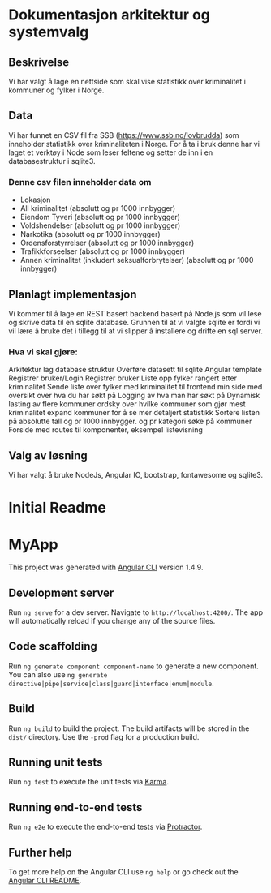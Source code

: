 # Dokumentasjon arkitektur og systemvalg

## Beskrivelse
Vi har valgt å lage en nettside som skal vise statistikk over kriminalitet i kommuner og fylker i Norge.

## Data
Vi har funnet en CSV fil fra SSB (https://www.ssb.no/lovbrudda) som inneholder statistikk over kriminaliteten i Norge. For å ta i bruk denne har vi laget et verktøy i Node som leser feltene og setter de inn i en databasestruktur i sqlite3.

### Denne csv filen inneholder data om
- Lokasjon
- All kriminalitet (absolutt og pr 1000 innbygger)
- Eiendom Tyveri  (absolutt og pr 1000 innbygger)
- Voldshendelser (absolutt og pr 1000 innbygger)
- Narkotika (absolutt og pr 1000 innbygger)
- Ordensforstyrrelser (absolutt og pr 1000 innbygger)
- Trafikkforseelser (absolutt og pr 1000 innbygger)
- Annen kriminalitet (inkludert seksualforbrytelser) (absolutt og pr 1000 innbygger)

## Planlagt implementasjon
Vi kommer til å lage en REST basert backend basert på Node.js som vil lese og skrive data til en sqlite database. Grunnen til at vi valgte sqlite er fordi vi vil lære å bruke det i tillegg til at vi slipper å installere og drifte en sql server.

### Hva vi skal gjøre:
Arkitektur
lag database struktur
Overføre datasett til sqlite
Angular template
Registrer bruker/Login
Registrer bruker
Liste opp fylker rangert etter kriminalitet
Sende liste over fylker med kriminalitet til frontend
min side med oversikt over hva du har søkt på
Logging av hva man har søkt på
Dynamisk lasting av flere kommuner
ordsky over hvilke kommuner som gjør mest kriminalitet
expand kommuner for å se mer detaljert statistikk
Sortere listen på absolutte tall og pr 1000 innbygger. og pr kategori 
søke på kommuner
Forside med routes til komponenter, eksempel listevisning

## Valg av løsning
Vi har valgt å bruke NodeJs, Angular IO, bootstrap, fontawesome og sqlite3.

# Initial Readme

# MyApp

This project was generated with [Angular CLI](https://github.com/angular/angular-cli) version 1.4.9.

## Development server

Run `ng serve` for a dev server. Navigate to `http://localhost:4200/`. The app will automatically reload if you change any of the source files.

## Code scaffolding

Run `ng generate component component-name` to generate a new component. You can also use `ng generate directive|pipe|service|class|guard|interface|enum|module`.

## Build

Run `ng build` to build the project. The build artifacts will be stored in the `dist/` directory. Use the `-prod` flag for a production build.

## Running unit tests

Run `ng test` to execute the unit tests via [Karma](https://karma-runner.github.io).

## Running end-to-end tests

Run `ng e2e` to execute the end-to-end tests via [Protractor](http://www.protractortest.org/).

## Further help

To get more help on the Angular CLI use `ng help` or go check out the [Angular CLI README](https://github.com/angular/angular-cli/blob/master/README.md).
